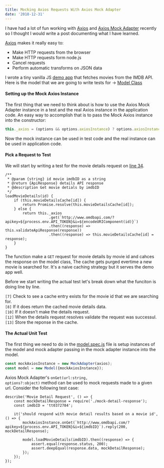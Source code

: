 ```yaml
---
title: Mocking Axios Requests With Axios Mock Adapter
date: '2018-12-31'
---
```


I have had a lot of fun working with [Axios](https://github.com/axios/axios) and 
[Axios Mock Adapter](https://github.com/ctimmerm/axios-mock-adapter) recently so I thought I would 
write a post documenting what I have learned.

[Axios](https://github.com/axios/axios) makes it really easy to:

* Make HTTP requests from the browser
* Make HTTP requests form node.js
* Cancel requests
* Perform automatic transforms on JSON data

I wrote a tiny vanilla JS [demo app](https://bitbucket.org/macksol/movie-finder/src/master/) that 
fetches movies from the IMDB API. Here is the model that we are going to write tests for -> 
[Model Class](https://bitbucket.org/macksol/movie-finder/src/master/src/scripts/model.js)


#### Setting up the Mock Axios Instance
The first thing that we need to think about is how to use the Axios Mock Adapter instance in a test
and the real Axios instance in the application code. An easy way to accomplish that is to pass
the Mock Axios instance into the constructor:

```js
this._axios = (options && options.axiosInstance) ? options.axiosInstance : axios;
```

Now the mock instance can be used in test code and the real instance can be used in application
code.

#### Pick a Request to Test

We will start by writing a test for the movie details request on 
[line 34](https://bitbucket.org/macksol/movie-finder/src/43149d733dd1eb2ec65d430ed7546f7a29cf0e36/src/scripts/model.js#lines-45).

```js{numberLines: true}
/**
 * @param {string} id movie imdbID as a string
 * @return {ApiResponse} details API response
 * @description Get movie detials by imdbID
 */
loadMovieDetails(id) {
    if (this.movieDetailsCache[id]) {
        return Promise.resolve(this.movieDetailsCache[id]);
    } else {
        return this._axios
                    .get(`http://www.omdbapi.com/?apikey=${process.env.API_TOKEN}&i=${encodeURIComponent(id)}`)
                    .then((response) => this.validateApiResponse(response))
                    .then((response) => this.movieDetailsCache[id] = response);
    }
}
```

The function make a <code class="not-pre">GET</code> request for movie details by movie id and cahces the response on the model class,
The cache gets purged evertime a new movie is searched for. It's a naive caching strategy
but it serves the demo app well. 

Before we start writing the actual test let's break down what the funciton is doing line by line.

<code class="not-pre">[7]</code> Check to see a cache entry exists for the movie id that we are searching for.<br>
<code class="not-pre">[8]</code> If it does return the cached movie details data.<br>
<code class="not-pre">[10]</code> If it doesn't make the details request.<br>
<code class="not-pre">[12]</code> When the details request resolves validate the request was successul.<br>
<code class="not-pre">[13]</code> Store the reponse in the cache.<br>

#### The Actual Unit Test

The first thing we need to do in the 
[model.spec.js](https://bitbucket.org/macksol/movie-finder/src/master/src/tests/model.spec.js) file 
is setup instances of the model and mock adapter passing in the mock adapter instance into the model.

```js
const mockAxiosInstance = new MockAdapter(axios);
const model = new Model({mockAxiosInstance});
```

Axios Mock Adapter's <code class="not-pre">onGet(url:string, options?:object)</code> method can be used to mock requests made to 
a given url. Consider the following test case:

```js{numberLines: true}
describe('Movie Detail Request', () => {
    const mockDetailResponse = require('./mock-detail-response');
    const imdbID = 'tt0372784';

    it('should respond with movie detail results based on a movie id', () => {
        mockAxiosInstance.onGet(`http://www.omdbapi.com/?apikey=${process.env.API_TOKEN}&i=${imdbID}`).reply(200, mockDetailResponse);
        
        model.loadMovieDetails(imdbID).then((response) => {
            assert.equal(response.status, 200);
            assert.deepEqual(response.data, mockDetailResponse);
        });
    });
});
```




